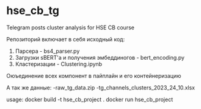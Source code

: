 # hse_cb_tg
Telegram posts cluster analysis for HSE CB course

Репозиторий включает в себя исходный код: 

1) Парсера - bs4_parser.py
2) Загрузки sBERT'a и получения эмбеддиногов - bert_encoding.py
3) Кластеризации - Clustering.ipynb

Оюъединение всех компонент в пайплайн и его контейнеризацию

А так же данные:
-raw_tg_data.zip 
-tg_channels_clusters_2023_24_10.xlsx 

usage: 
docker build -t hse_cb_project .
docker run hse_cb_project
